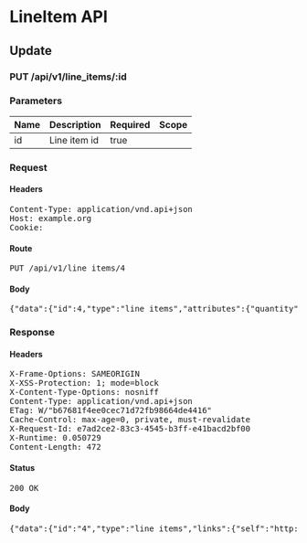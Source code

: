 # LineItem API

## Update

### PUT /api/v1/line_items/:id

### Parameters

| Name | Description | Required | Scope |
|------|-------------|----------|-------|
| id | Line item id | true |  |

### Request

#### Headers

<pre>Content-Type: application/vnd.api+json
Host: example.org
Cookie: </pre>

#### Route

<pre>PUT /api/v1/line_items/4</pre>

#### Body

<pre>{"data":{"id":4,"type":"line_items","attributes":{"quantity":2}}}</pre>

### Response

#### Headers

<pre>X-Frame-Options: SAMEORIGIN
X-XSS-Protection: 1; mode=block
X-Content-Type-Options: nosniff
Content-Type: application/vnd.api+json
ETag: W/&quot;b67681f4ee0cec71d72fb98664de4416&quot;
Cache-Control: max-age=0, private, must-revalidate
X-Request-Id: e7ad2ce2-83c3-4545-b3ff-e41bacd2bf00
X-Runtime: 0.050729
Content-Length: 472</pre>

#### Status

<pre>200 OK</pre>

#### Body

<pre>{"data":{"id":"4","type":"line_items","links":{"self":"http://example.org/api/v1/line_items/4"},"attributes":{"cart_id":4,"sale_price":"5.0","list_price":"5.0","quantity":2,"created_at":"2017-07-25T14:34:51.439Z","updated_at":"2017-07-25T14:34:51.452Z","source_id":4,"source_type":"Item","source_sku":"IMASKU"},"relationships":{"cart":{"links":{"self":"http://example.org/api/v1/line_items/4/relationships/cart","related":"http://example.org/api/v1/line_items/4/cart"}}}}}</pre>
